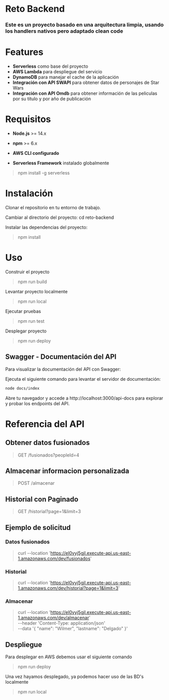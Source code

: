# Reto Backend

### Este es un proyecto basado en una arquitectura limpia, usando los handlers nativos pero adaptado clean code

# Features

- <b>Serverless</b> como base del proyecto
- <b>AWS Lambda</b> para despliegue del servicio
- <b>DynamoDB</b> para manejar el cache de la aplicación
- <b>Integración con API SWAPI</b> para obtener datos de personajes de Star Wars
- <b>Integración con API Omdb</b> para obtener información de las peliculas por su titulo y por año de publicación

# Requisitos

- <b>Node.js</b> >= 14.x

- <b>npm</b> >= 6.x

- <b>AWS CLI configurado</b>

- <b>Serverless Framework</b> instalado globalmente

> npm install -g serverless

# Instalación

Clonar el repositorio en tu entorno de trabajo.

Cambiar al directorio del proyecto: cd reto-backend

Instalar las dependencias del proyecto:

> npm install

# Uso

Construir el proyecto

> npm run build

Levantar proyecto localmente

> npm run local

Ejecutar pruebas

> npm run test

Desplegar proyecto

> npm run deploy

## Swagger - Documentación del API
Para visualizar la documentación del API con Swagger:

Ejecuta el siguiente comando para levantar el servidor de documentación:

```bash
node docs/index
```

Abre tu navegador y accede a http://localhost:3000/api-docs para explorar y probar los endpoints del API.

# Referencia del API

## Obtener datos fusionados

> GET /fusionados?peopleId=4

## Almacenar informacion personalizada

> POST /almacenar

## Historial con Paginado

> GET /historial?page=1&limit=3

## Ejemplo de solicitud

### Datos fusionados

> curl --location 'https://el0vyj5gjl.execute-api.us-east-1.amazonaws.com/dev/fusionados'

### Historial

> curl --location 'https://el0vyj5gjl.execute-api.us-east-1.amazonaws.com/dev/historial?page=1&limit=3'

### Almacenar

> curl --location 'https://el0vyj5gjl.execute-api.us-east-1.amazonaws.com/dev/almacenar' \
> --header 'Content-Type: application/json' \
> --data '{
> "name": "Wilmer",
> "lastname": "Delgado"
> }'

## Despliegue

Para desplegar en AWS debemos usar el siguiente comando

> npm run deploy

Una vez hayamos desplegado, ya podemos hacer uso de las BD's localmente

> npm run local
